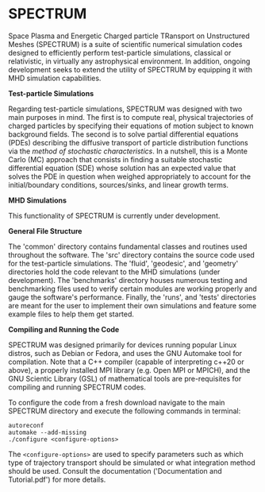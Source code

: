 # SPECTRUM

Space Plasma and Energetic Charged particle TRansport on Unstructured Meshes (SPECTRUM) is a suite of scientific numerical simulation codes designed to efficiently perform test-particle simulations, classical or relativistic, in virtually any astrophysical environment. In addition, ongoing development seeks to extend the utility of SPECTRUM by equipping it with MHD simulation capabilities. 

**Test-particle Simulations**

Regarding test-particle simulations, SPECTRUM was designed with two main purposes in mind. The first is to compute real, physical trajectories of charged particles by specifying their equations of motion subject to known background fields. The second is to solve partial differential equations (PDEs) describing the diffusive transport of particle distribution functions via the *method of stochastic characteristics*. In a nutshell, this is a Monte Carlo (MC) approach that consists in finding a suitable stochastic differential equation (SDE) whose solution has an expected value that solves the PDE in question when weighed appropriately to account for the initial/boundary conditions, sources/sinks, and linear growth terms.

**MHD Simulations**

This functionality of SPECTRUM is currently under development.

**General File Structure**

The 'common' directory contains fundamental classes and routines used throughout the software. The 'src' directory contains the source code used for the test-particle simulations. The 'fluid', 'geodesic', and 'geometry' directories hold the code relevant to the MHD simulations (under development). The 'benchmarks' directory houses numerous testing and benchmarking files used to verify certain modules are working properly and gauge the software's performance. Finally, the 'runs', and 'tests' directories are meant for the user to implement their own simulations and feature some example files to help them get started.

**Compiling and Running the Code**

SPECTRUM was designed primarily for devices running popular Linux distros, such as Debian or Fedora, and uses the GNU Automake tool for compilation. Note that a C++ compiler (capable of interpreting c++20 or above), a properly installed MPI library (e.g. Open MPI or MPICH), and the GNU Scientic Library (GSL) of mathematical tools are pre-requisites for compiling and running SPECTRUM codes.

To configure the code from a fresh download navigate to the main SPECTRUM directory and execute the following commands in terminal:

```
autoreconf
automake --add-missing
./configure <configure-options>
```

The `<configure-options>` are used to specify parameters such as which type of trajectory transport should be simulated or what integration method should be used. Consult the documentation ('Documentation and Tutorial.pdf') for more details.
